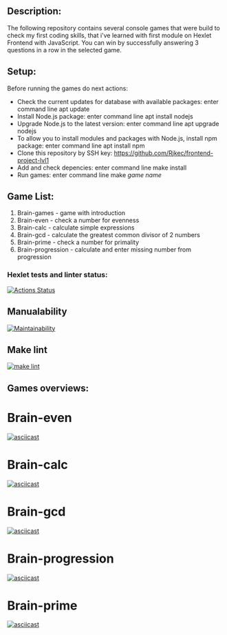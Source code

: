 ## Description:
The following repository contains several console games that were build to check my first coding skills, that i've learned with first module on Hexlet Frontend with JavaScript. You can win by successfully answering 3 questions in a row in the selected game.

## Setup:
Before running the games do next actions:

- Check the current updates for database with available packages: enter command line apt update
- Install Node.js package: enter command line apt install nodejs
- Upgrade Node.js to the latest version: enter command line apt upgrade nodejs
- To allow you to install modules and packages with Node.js, install npm package: enter command line apt install npm
- Clone this repository by SSH key: https://github.com/Rjkec/frontend-project-lvl1
- Add and check depencies: enter command line make install
- Run games: enter command line make *game name*

## Game List:
1. Brain-games - game with introduction
2. Brain-even - check a number for evenness
3. Brain-calc - calculate simple expressions
4. Brain-gcd - calculate the greatest common divisor of 2 numbers
5. Brain-prime - check a number for primality
6. Brain-progression - calculate and enter missing number from progression

### Hexlet tests and linter status:
[![Actions Status](https://github.com/Rjkec/frontend-project-lvl1/workflows/hexlet-check/badge.svg)](https://github.com/Rjkec/frontend-project-lvl1/actions)

## Manualability
[![Maintainability](https://api.codeclimate.com/v1/badges/7ef5fd0e6bb2463f3ae1/maintainability)](https://codeclimate.com/github/Rjkec/frontend-project-lvl1/maintainability)

## Make lint 
[![make lint](https://github.com/Rjkec/frontend-project-lvl1/actions/workflows/workflows.yml/badge.svg)](https://github.com/Rjkec/frontend-project-lvl1/actions/workflows/workflows.yml)


## Games overviews:

# Brain-even
[![asciicast](https://asciinema.org/a/djp6R7SfibpmVMDvTXkSd9ZcE.svg)](https://asciinema.org/a/djp6R7SfibpmVMDvTXkSd9ZcE)

# Brain-calc
[![asciicast](https://asciinema.org/a/Oq2YCPdYXkdJwPCt7V0ZENT8G.svg)](https://asciinema.org/a/Oq2YCPdYXkdJwPCt7V0ZENT8G)

# Brain-gcd
[![asciicast](https://asciinema.org/a/ANDTGodfHjQttZRz1ObEUzkus.svg)](https://asciinema.org/a/ANDTGodfHjQttZRz1ObEUzkus)

# Brain-progression
[![asciicast](https://asciinema.org/a/JfpxpP5hbPMPVITssgv4xD4Vv.svg)](https://asciinema.org/a/JfpxpP5hbPMPVITssgv4xD4Vv)

# Brain-prime
[![asciicast](https://asciinema.org/a/nGjVEvnxgkf7KgjwIff9Oz3gV.svg)](https://asciinema.org/a/nGjVEvnxgkf7KgjwIff9Oz3gV)